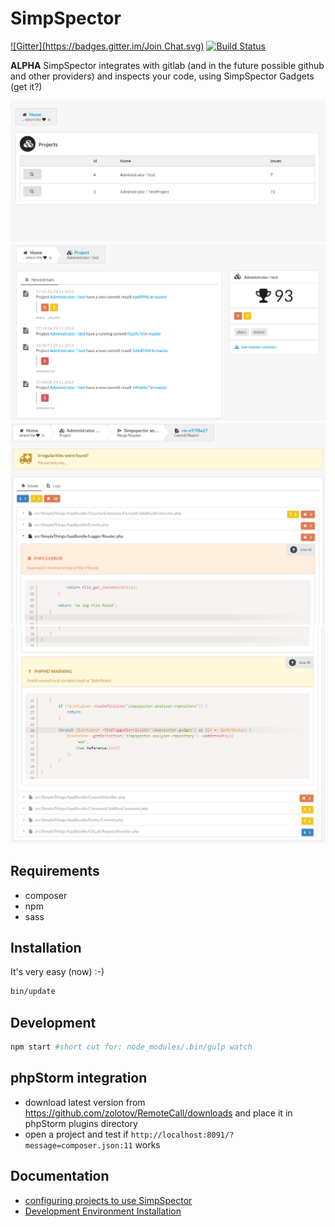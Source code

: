 SimpSpector
===========

[![Gitter](https://badges.gitter.im/Join Chat.svg)](https://gitter.im/simpspector/simpspector?utm_source=badge&utm_medium=badge&utm_campaign=pr-badge&utm_content=badge)
[![Build Status](https://travis-ci.org/simpspector/simpspector.svg?branch=master)](https://travis-ci.org/simpspector/simpspector)

**ALPHA** SimpSpector integrates with gitlab (and in the future possible github and other providers) and inspects your code, using SimpSpector Gadgets (get it?)

![Image](docs/img/dashboard.png?raw=true)
![Image](docs/img/project.png?raw=true)
![Image](docs/img/commit.png?raw=true)
![Image](docs/img/commit2.png?raw=true)

Requirements
------------

* composer
* npm
* sass

Installation
------------

It's very easy (now) :-)

```bash
bin/update
```

Development
-----------

```bash
npm start #short cut for: node_modules/.bin/gulp watch
```

phpStorm integration
--------------------
* download latest version from https://github.com/zolotov/RemoteCall/downloads and place it in phpStorm plugins directory
* open a project and test if `http://localhost:8091/?message=composer.json:11` works

Documentation
-------------

* [configuring projects to use SimpSpector](docs/simpspector.yml.md)
* [Development Environment Installation](docs/development-environment.md)
